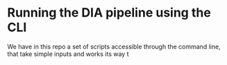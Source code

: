 # Running the DIA pipeline using the CLI

We have in this repo a set of scripts accessible through the command line, that take simple inputs and works its way t